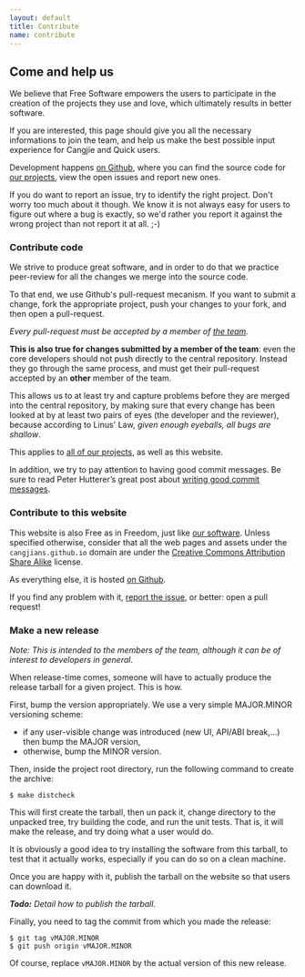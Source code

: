 ```yaml
---
layout: default
title: Contribute
name: contribute
---
```


## Come and help us

We believe that Free Software empowers the users to participate in the
creation of the projects they use and love, which ultimately results in better
software.

If you are interested, this page should give you all the necessary
informations to join the team, and help us make the best possible input
experience for Cangjie and Quick users.

Development happens [on Github](https://github.com/Cangjians/), where you can
find the source code for [our projects](/projects/), view the open issues and
report new ones.

If you do want to report an issue, try to identify the right project. Don't
worry too much about it though. We know it is not always easy for users to
figure out where a bug is exactly, so we'd rather you report it against the
wrong project than not report it at all. ;-)

### Contribute code

We strive to produce great software, and in order to do that we practice
peer-review for all the changes we merge into the source code.

To that end, we use Github's pull-request mecanism. If you want to submit a
change, fork the appropriate project, push your changes to your fork, and then
open a pull-request.

*Every pull-request must be accepted by a member of [the team](/people.html).*

**This is also true for changes submitted by a member of the team**: even the
core developers should not push directly to the central repository. Instead
they go through the same process, and must get their pull-request accepted by
an **other** member of the team.

This allows us to at least try and capture problems before they are merged
into the central repository, by making sure that every change has been looked
at by at least two pairs of eyes (the developer and the reviewer), because
according to Linus' Law, *given enough eyeballs, all bugs are shallow*.

This applies to [all of our projects](/projects/), as well as this website.

In addition, we try to pay attention to having good commit messages. Be sure
to read Peter Hutterer’s great post about
[writing good commit messages](http://who-t.blogspot.hk/2009/12/on-commit-messages.html).

### Contribute to this website

This website is also Free as in Freedom, just like [our software](/projects/).
Unless specified otherwise, consider that all the web pages and assets under
the `cangjians.github.io` domain are under the
[Creative Commons Attribution Share Alike](http://creativecommons.org/licenses/by-sa/3.0/)
license.

As everything else, it is hosted
[on Github](https://github.com/Cangjians/cangjians.github.io).

If you find any problem with it,
[report the issue](https://github.com/Cangjians/cangjians.github.io/issues/new),
or better: open a pull request!

### Make a new release

*Note: This is intended to the members of the team, although it can be of
interest to developers in general.*

When release-time comes, someone will have to actually produce the release
tarball for a given project. This is how.

First, bump the version appropriately. We use a very simple MAJOR.MINOR
versioning scheme:

* if any user-visible change was introduced (new UI, API/ABI break,...) then
  bump the MAJOR version,
* otherwise, bump the MINOR version.

Then, inside the project root directory, run the following command to create
the archive:

```
$ make distcheck
```

This will first create the tarball, then un pack it, change directory to the
unpacked tree, try building the code, and run the unit tests. That is, it will
make the release, and try doing what a user would do.

It is obviously a good idea to try installing the software from this tarball,
to test that it actually works, especially if you can do so on a clean
machine.

Once you are happy with it, publish the tarball on the website so that users
can download it.

_**Todo:** Detail how to publish the tarball._

Finally, you need to tag the commit from which you made the release:

```
$ git tag vMAJOR.MINOR
$ git push origin vMAJOR.MINOR
```

Of course, replace `vMAJOR.MINOR` by the actual version of this new release.
